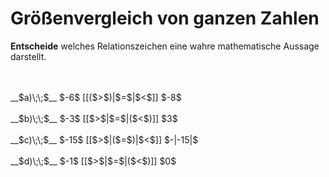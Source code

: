 <!--
version:  0.0.1

language: de

@style
input {
    text-align: center;
}

.flex-container {
    display: flex;
    flex-wrap: wrap;
    align-items: stretch;
    gap: 20px;
}

.flex-child {
    flex: 1;
    min-width: 350px;
    margin-right: 20px;
}

@media (max-width: 400px) {
    .flex-child {
        flex: 100%;
        margin-right: 0;
    }
}
@end

formula: \carry   \textcolor{red}{\scriptsize #1}
formula: \digit   \rlap{\carry{#1}}\phantom{#2}#2
formula: \permil  \text{‰}

import: https://raw.githubusercontent.com/LiaTemplates/Tikz-Jax/main/README.md

script: https://cdn.jsdelivr.net/gh/LiaTemplates/Tikz-Jax@main/dist/index.js


tags: Negative Zahlen, Zahlenverständnis, leicht, sehr niedrig, Angeben

comment: Welche Zahl ist größer? Gib es an.

author: Martin Lommatzsch

-->




# Größenvergleich von ganzen Zahlen

**Entscheide** welches Relationszeichen eine wahre mathematische Aussage darstellt.

<br>
<section class="flex-container">
<div class="flex-child">

<br>
__$a)\;\;$__ $-6$ [[($>$)|$=$|$<$]] $-8$ 
<br>
</div>
<div class="flex-child">
<br>
__$b)\;\;$__ $-3$ [[$>$|$=$|($<$)]] $3$ 
<br>
</div>
<div class="flex-child">
<br>
__$c)\;\;$__ $-15$ [[$>$|($=$)|$<$]] $-|-15|$ 
<br>
</div>
<div class="flex-child">
<br>
__$d)\;\;$__ $-1$ [[$>$|$=$|($<$)]] $0$ 

</div>
</section>
<br>
<br>
<br>
<br>


